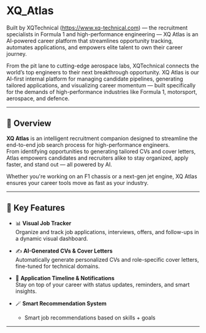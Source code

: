 # XQ_Atlas
Built by XQTechnical (https://www.xq-technical.com) — the recruitment specialists in Formula 1 and high-performance engineering — XQ Atlas is an AI-powered career platform that streamlines opportunity tracking, automates applications, and empowers elite talent to own their career journey.



From the pit lane to cutting-edge aerospace labs, XQTechnical connects the world’s top engineers to their next breakthrough opportunity.
XQ Atlas is our AI-first internal platform for managing candidate pipelines, generating tailored applications, and visualizing career momentum — built specifically for the demands of high-performance industries like Formula 1, motorsport, aerospace, and defence.

---

## 🚀 Overview

**XQ Atlas** is an intelligent recruitment companion designed to streamline the end-to-end job search process for high-performance engineers.  
From identifying opportunities to generating tailored CVs and cover letters, Atlas empowers candidates and recruiters alike to stay organized, apply faster, and stand out — all powered by AI.

Whether you're working on an F1 chassis or a next-gen jet engine, XQ Atlas ensures your career tools move as fast as your industry.

---

## 🧠 Key Features

- 📊 **Visual Job Tracker**  
  Organize and track job applications, interviews, offers, and follow-ups in a dynamic visual dashboard.

- ✍️ **AI-Generated CVs & Cover Letters**  
  Automatically generate personalized CVs and role-specific cover letters, fine-tuned for technical domains.

- 📅 **Application Timeline & Notifications**  
  Stay on top of your career with status updates, reminders, and smart insights.


- 🪄 **Smart Recommendation System**  
  - Smart job recommendations based on skills + goals  

---
